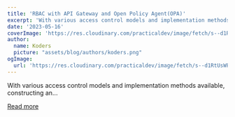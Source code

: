 ```yaml
---
title: 'RBAC with API Gateway and Open Policy Agent(OPA)'
excerpt: 'With various access control models and implementation methods available, constructing an...'
date: '2023-05-16'
coverImage: 'https://res.cloudinary.com/practicaldev/image/fetch/s--d1RtUsWP--/c_imagga_scale,f_auto,fl_progressive,h_420,q_auto,w_1000/https://dev-to-uploads.s3.amazonaws.com/uploads/articles/ldufvt4p5zsx00dkftbd.png'
author:
  name: Koders
  picture: "assets/blog/authors/koders.png"
ogImage:
  url: 'https://res.cloudinary.com/practicaldev/image/fetch/s--d1RtUsWP--/c_imagga_scale,f_auto,fl_progressive,h_420,q_auto,w_1000/https://dev-to-uploads.s3.amazonaws.com/uploads/articles/ldufvt4p5zsx00dkftbd.png'
---
```


With various access control models and implementation methods available, constructing an...

[Read more](https://dev.to/apisix/rbac-with-api-gateway-and-open-policy-agentopa-a3)

